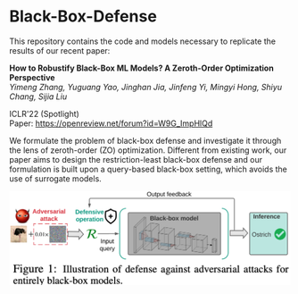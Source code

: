 # Black-Box-Defense

This repository contains the code and models necessary to replicate the results of our recent paper:

**How to Robustify Black-Box ML Models? A Zeroth-Order Optimization Perspective** <br>
*Yimeng Zhang, Yuguang Yao, Jinghan Jia, Jinfeng Yi, Mingyi Hong, Shiyu Chang, Sijia Liu* <br>

ICLR'22 (Spotlight) <br>
Paper: https://openreview.net/forum?id=W9G_ImpHlQd <br>

We formulate the problem of black-box defense and investigate it through the lens of zeroth-order (ZO) optimization. Different from existing work, our paper aims to design the restriction-least black-box defense and our formulation is built upon a query-based black-box setting, which avoids the use of surrogate models.

<p>
<img src="figures/Fig_1.PNG" width="1000" >
</p>
